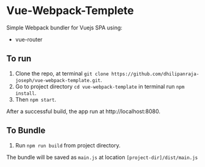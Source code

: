# Vue-Webpack-Templete
Simple Webpack bundler for Vuejs SPA using:
* vue-router

## To run
1. Clone the repo, at terminal `git clone https://github.com/dhilipanraja-joseph/vue-webpack-template.git`.
2. Go to project directory `cd vue-webpack-template` in terminal run `npm install`.
3. Then `npm start`.

After a successful build, the app run at http://localhost:8080.

## To Bundle
1. Run `npm run build` from project directory.

The bundle will be saved as `main.js` at location `[project-dir]/dist/main.js`